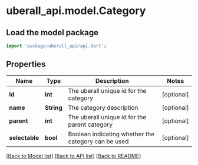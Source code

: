 # uberall_api.model.Category

## Load the model package
```dart
import 'package:uberall_api/api.dart';
```

## Properties
Name | Type | Description | Notes
------------ | ------------- | ------------- | -------------
**id** | **int** | The uberall unique id for the category | [optional] 
**name** | **String** | The category description | [optional] 
**parent** | **int** | The uberall unique id for the parent category | [optional] 
**selectable** | **bool** | Boolean indicating whether the category can be used | [optional] 

[[Back to Model list]](../README.md#documentation-for-models) [[Back to API list]](../README.md#documentation-for-api-endpoints) [[Back to README]](../README.md)


